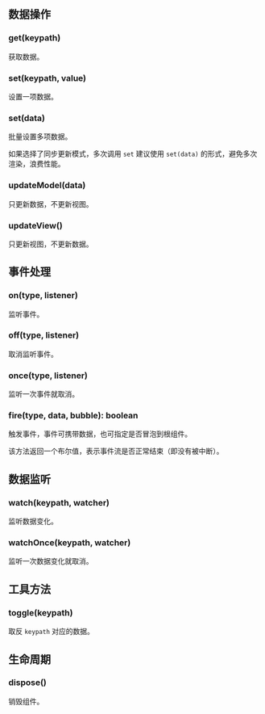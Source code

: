 ## 数据操作

### get(keypath)

获取数据。

### set(keypath, value)

设置一项数据。

### set(data)

批量设置多项数据。

如果选择了同步更新模式，多次调用 `set` 建议使用 `set(data)` 的形式，避免多次渲染，浪费性能。

### updateModel(data)

只更新数据，不更新视图。

### updateView()

只更新视图，不更新数据。

## 事件处理

### on(type, listener)

监听事件。

### off(type, listener)

取消监听事件。

### once(type, listener)

监听一次事件就取消。

### fire(type, data, bubble): boolean

触发事件，事件可携带数据，也可指定是否冒泡到根组件。

该方法返回一个布尔值，表示事件流是否正常结束（即没有被中断）。

## 数据监听

### watch(keypath, watcher)

监听数据变化。

### watchOnce(keypath, watcher)

监听一次数据变化就取消。

## 工具方法

### toggle(keypath)

取反 `keypath` 对应的数据。

## 生命周期

### dispose()

销毁组件。
